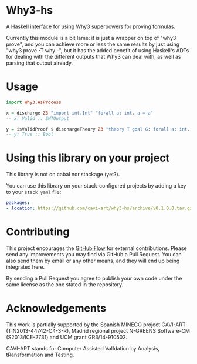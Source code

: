 Why3-hs
=======

A Haskell interface for using Why3 superpowers for proving formulas.

Currently this module is a bit lame: it is just a wrapper on top of
"why3 prove", and you can achieve more or less the same results by
just using "why3 prove -T why -", but it has the added benefit of
using Haskell's ADTs for dealing with the different outputs that Why3
can deal with, as well as parsing that output already.


Usage
=====

```haskell
import Why3.AsProcess

x = discharge Z3 "import int.Int" "forall a: int. a = a"
-- x: Valid :: SMTOutput

y = isValidProof $ dischargeTheory Z3 "theory T goal G: forall a: int. a = a end"
-- y: True :: Bool
```


Using this library on your project
==================================

This library is not on cabal nor stackage (yet?).

You can use this library on your stack-configured projects by adding
a key to your `stack.yaml` file:

```yaml
packages:
- location: https://github.com/cavi-art/why3-hs/archive/v0.1.0.0.tar.gz
```


Contributing
============

This project encourages the [GitHub Flow][flow] for external
contributions. Please send any improvements you may find via GitHub a
Pull Request. You can also send them by email or any other means, and
they will end up being integrated here.

By sending a Pull Request you agree to publish your own code under the same 
license as the one stated in the repository.

  [flow]: https://guides.github.com/introduction/flow/

Acknowledgements
================

This work is partially supported by
the Spanish MINECO project CAVI-ART (TIN2013-44742-C4-3-R),
Madrid regional project N-GREENS Software-CM (S2013/ICE-2731) and
UCM grant GR3/14-910502.

CAVI-ART stands for Computer Assisted ValIdation by Analysis, 
tRansformation and Testing.
